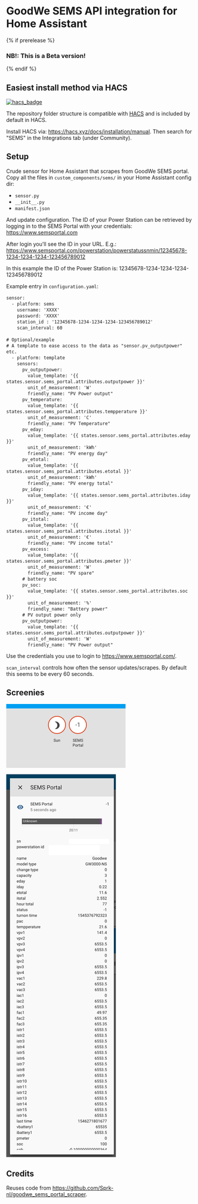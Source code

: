 # GoodWe SEMS API integration for Home Assistant

{% if prerelease %}
### NB!: This is a Beta version!
{% endif %}

## Easiest install method via HACS

[![hacs_badge](https://img.shields.io/badge/HACS-Default-orange.svg?style=for-the-badge)](https://github.com/custom-components/hacs)

The repository folder structure is compatible with [HACS](https://hacs.xyz) and is included by default in HACS.

Install HACS via: https://hacs.xyz/docs/installation/manual.
Then search for "SEMS" in the Integrations tab (under Community).

## Setup

Crude sensor for Home Assistant that scrapes from GoodWe SEMS portal. Copy all the files in `custom_components/sems/` in your Home Assistant config dir:
- `sensor.py`
- `__init__.py`
- `manifest.json`

And update configuration. The ID of your Power Station can be retrieved by logging in to the SEMS Portal with your credentials:
https://www.semsportal.com

After login you'll see the ID in your URL. E.g.:
https://www.semsportal.com/powerstation/powerstatussnmin/12345678-1234-1234-1234-123456789012

In this example the ID of the Power Station is: 12345678-1234-1234-1234-123456789012

Example entry in `configuration.yaml`:

```
sensor:
  - platform: sems
    username: 'XXXX'
    password: 'XXXX'
    station_id : '12345678-1234-1234-1234-123456789012'
    scan_interval: 60

# Optional/example
# A template to ease access to the data as "sensor.pv_outputpower" etc.
  - platform: template
    sensors:
      pv_outputpower:
        value_template: '{{ states.sensor.sems_portal.attributes.outputpower }}'
        unit_of_measurement: 'W'
        friendly_name: "PV Power output"
      pv_temperature:
        value_template: '{{ states.sensor.sems_portal.attributes.tempperature }}'
        unit_of_measurement: 'C'
        friendly_name: "PV Temperature"
      pv_eday:
        value_template: '{{ states.sensor.sems_portal.attributes.eday }}'
        unit_of_measurement: 'kWh'
        friendly_name: "PV energy day"
      pv_etotal:
        value_template: '{{ states.sensor.sems_portal.attributes.etotal }}'
        unit_of_measurement: 'kWh'
        friendly_name: "PV energy total"
      pv_iday:
        value_template: '{{ states.sensor.sems_portal.attributes.iday }}'
        unit_of_measurement: '€'
        friendly_name: "PV income day"
      pv_itotal:
        value_template: '{{ states.sensor.sems_portal.attributes.itotal }}'
        unit_of_measurement: '€'
        friendly_name: "PV income total"
      pv_excess:
        value_template: '{{ states.sensor.sems_portal.attributes.pmeter }}'
        unit_of_measurement: 'W'
        friendly_name: "PV spare"
      # battery soc
      pv_soc:
        value_template: '{{ states.sensor.sems_portal.attributes.soc }}'
        unit_of_measurement: '%'
        friendly_name: "Battery power"
      # PV output power only
      pv_outputpower:
        value_template: '{{ states.sensor.sems_portal.attributes.outputpower }}'
        unit_of_measurement: 'W'
        friendly_name: "PV Power output"
```

Use the credentials you use to login to https://www.semsportal.com/.

`scan_interval` controls how often the sensor updates/scrapes. By default this seems to be every 60 seconds.

## Screenies

![Overview icon](images/sems-icon.png)

![Detail window](images/sems-details.png)

## Credits

Reuses code from https://github.com/Sprk-nl/goodwe_sems_portal_scraper.
